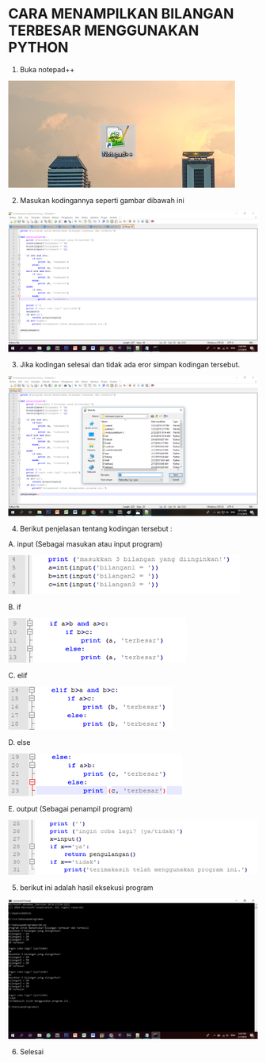 # CARA MENAMPILKAN BILANGAN TERBESAR MENGGUNAKAN PYTHON
1. Buka notepad++

![alt text](1.png)

2. Masukan kodingannya seperti gambar dibawah ini

![alt text](2.png)

3. Jika kodingan selesai dan tidak ada eror simpan kodingan tersebut.

![alt text](3.png)

4. Berikut penjelasan tentang kodingan tersebut :

A. input (Sebagai masukan atau input program)

![alt text](4.png)

B. if

![alt text](5.png)

C. elif

![alt text](6.png)

D. else

![alt text](7.png)

E. output (Sebagai penampil program)

![alt text](8.png)

5. berikut ini adalah hasil eksekusi program

![alt text](KODINGAN.png)

6. Selesai

